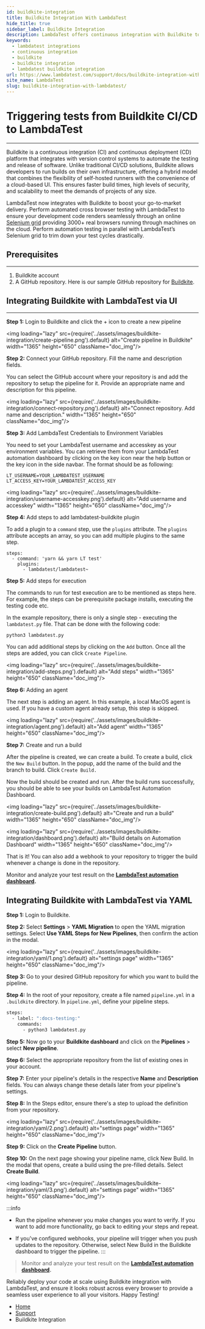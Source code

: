 ```yaml
---
id: buildkite-integration
title: Buildkite Integration With LambdaTest
hide_title: true
sidebar_label: Buildkite Integration
description: LambdaTest offers continuous integration with Buildkite to ease your automated cross browser testing process through their Selenium grid consisting more than 3000+ browsers.
keywords:
  - lambdatest integrations
  - continuous integration
  - buildkite
  - buildkite integration
  - lambdatest buildkite integration
url: https://www.lambdatest.com/support/docs/buildkite-integration-with-lambdatest/
site_name: LambdaTest
slug: buildkite-integration-with-lambdatest/
---
```


<script type="application/ld+json"
      dangerouslySetInnerHTML={{ __html: JSON.stringify({
       "@context": "https://schema.org",
        "@type": "BreadcrumbList",
        "itemListElement": [{
          "@type": "ListItem",
          "position": 1,
          "name": "LambdaTest",
          "item": "https://www.lambdatest.com"
        },{
          "@type": "ListItem",
          "position": 2,
          "name": "Support",
          "item": "https://www.lambdatest.com/support/docs/"
        },{
          "@type": "ListItem",
          "position": 3,
          "name": "Buildkite Integration",
          "item": "https://www.lambdatest.com/support/docs/buildkite-integration-with-lambdatest/"
        }]
      })
    }}
></script>

# Triggering tests from Buildkite CI/CD to LambdaTest
* * *
Buildkite is a continuous integration (CI) and continuous deployment (CD) platform that integrates with version control systems to automate the testing and release of software. Unlike traditional CI/CD solutions, Buildkite allows developers to run builds on their own infrastructure, offering a hybrid model that combines the flexibility of self-hosted runners with the convenience of a cloud-based UI. This ensures faster build times, high levels of security, and scalability to meet the demands of projects of any size.

LambdaTest now integrates with Buildkite to boost your go-to-market delivery. Perform automated cross browser testing with LambdaTest to ensure your development code renders seamlessly through an online [Selenium grid](https://www.lambdatest.com/blog/why-selenium-grid-is-ideal-for-automated-browser-testing/) providing 3000+ real browsers running through machines on the cloud. Perform automation testing in parallel with LambdaTest’s Selenium grid to trim down your test cycles drastically.

## Prerequisites
***
1. Buildkite account
2. A GitHub repository. Here is our sample GitHub repository for [Buildkite](https://github.com/LambdaTest/buildkite-selenium-sample).
    

## Integrating Buildkite with LambdaTest via UI
***
**Step 1:** Login to Buildkite and click the + icon to create a new pipeline

<img loading="lazy" src={require('../assets/images/buildkite-integration/create-pipeline.png').default} alt="Create pipeline in Buildkite" width="1365" height="650" className="doc_img"/>

**Step 2:** Connect your GitHub repository. Fill the name and description fields.

You can select the GitHub account where your repository is and add the repository to setup the pipeline for it. Provide an appropriate name and description for this pipeline.

<img loading="lazy" src={require('../assets/images/buildkite-integration/connect-repository.png').default} alt="Connect repository. Add name and description." width="1365" height="650" className="doc_img"/>

**Step 3:** Add LambdaTest Credentials to Environment Variables

You need to set your LambdaTest username and accesskey as your environment variables. You can retrieve them from your LambdaTest automation dashboard by clicking on the key icon near the help button or the key icon in the side navbar. The format should be as following:

```
LT_USERNAME=YOUR_LAMBDATEST_USERNAME
LT_ACCESS_KEY=YOUR_LAMBDATEST_ACCESS_KEY
```

<img loading="lazy" src={require('../assets/images/buildkite-integration/username-accesskey.png').default} alt="Add username and accesskey" width="1365" height="650" className="doc_img"/>

**Step 4:** Add steps to add lambdatest-buildkite plugin

To add a plugin to a `command` step, use the `plugins` attribute. The `plugins` attribute accepts an array, so you can add multiple plugins to the same step.

```
steps:
  - command: 'yarn && yarn LT test'
    plugins:
      - lambdatest/lambdatest~
```

**Step 5:** Add steps for execution

The commands to run for test execution are to be mentioned as steps here. For example, the steps can be prerequisite package installs,  executing the testing code etc.

In the example repository, there is only a single step - executing the `lambdatest.py` file. That can be done with the following code:

```
python3 lambdatest.py
```

You can add additional steps by clicking on the `Add` button. Once all the steps are added, you can click `Create Pipeline`.

<img loading="lazy" src={require('../assets/images/buildkite-integration/add-steps.png').default} alt="Add steps" width="1365" height="650" className="doc_img"/>

**Step 6:** Adding an agent

The next step is adding an agent. In this example, a local MacOS agent is used. If you have a custom agent already setup, this step is skipped.

<img loading="lazy" src={require('../assets/images/buildkite-integration/agent.png').default} alt="Add agent" width="1365" height="650" className="doc_img"/>

**Step 7:** Create and run a build

After the pipeline is created, we can create a build. To create a build, click the `New Build` button. In the popup, add the name of the build and the branch to build. Click `Create Build.`

Now the build should be created and run. After the build runs successfully, you should be able to see your builds on LambdaTest Automation Dashboard.

<img loading="lazy" src={require('../assets/images/buildkite-integration/create-build.png').default} alt="Create and run a build" width="1365" height="650" className="doc_img"/>

<img loading="lazy" src={require('../assets/images/buildkite-integration/dashboard.png').default} alt="Build details on Automation Dashboard" width="1365" height="650" className="doc_img"/>

That is it! You can also add a webhook to your repository to trigger the build whenever a change is done in the repository.

Monitor and analyze your test result on the **[LambdaTest automation dashboard](https://automation.lambdatest.com/).**


## Integrating Buildkite with LambdaTest via YAML

**Step 1:** Login to Buildkite.

**Step 2:** Select **Settings** > **YAML Migration** to open the YAML migration settings. Select **Use YAML Steps for New Pipelines**, then confirm the action in the modal.

<img loading="lazy" src={require('../assets/images/buildkite-integration/yaml/1.png').default} alt="settings page" width="1365" height="650" className="doc_img"/>

**Step 3:** Go to your desired GitHub repository for which you want to build the pipeline.

**Step 4:** In the root of your repository, create a file named `pipeline.yml` in a `.buildkite` directory. In `pipeline.yml`, define your pipeline steps.

```bash
steps:
  - label: ":docs-testing:"
    commands:
      - python3 lambdatest.py
```

**Step 5:** Now go to your **Buildkite dashboard** and click on the **Pipelines** > select **New pipeline**.

**Step 6:** Select the appropriate repository from the list of existing ones in your account.

**Step 7:** Enter your pipeline's details in the respective **Name** and **Description** fields. You can always change these details later from your pipeline's settings.

**Step 8:** In the Steps editor, ensure there's a step to upload the definition from your repository.

<img loading="lazy" src={require('../assets/images/buildkite-integration/yaml/2.png').default} alt="settings page" width="1365" height="650" className="doc_img"/>

**Step 9:** Click on the **Create Pipeline** button.

**Step 10:** On the next page showing your pipeline name, click New Build. In the modal that opens, create a build using the pre-filled details. Select **Create Build**.

<img loading="lazy" src={require('../assets/images/buildkite-integration/yaml/3.png').default} alt="settings page" width="1365" height="650" className="doc_img"/>

:::info
- Run the pipeline whenever you make changes you want to verify. If you want to add more functionality, go back to editing your steps and repeat.

- If you've configured webhooks, your pipeline will trigger when you push updates to the repository. Otherwise, select New Build in the Buildkite dashboard to trigger the pipeline.
:::

> Monitor and analyze your test result on the **[LambdaTest automation dashboard](https://automation.lambdatest.com/).**

Reliably deploy your code at scale using Buildkite integration with LambdaTest, and ensure it looks robust across every browser to provide a seamless user experience to all your visitors. Happy Testing!

<nav aria-label="breadcrumbs">
  <ul className="breadcrumbs">
    <li className="breadcrumbs__item">
      <a className="breadcrumbs__link" href="https://www.lambdatest.com">
        Home
      </a>
    </li>
    <li className="breadcrumbs__item">
      <a className="breadcrumbs__link" target="_self" href="https://www.lambdatest.com/support/docs/">
        Support
      </a>
    </li>
    <li className="breadcrumbs__item breadcrumbs__item--active">
      <span className="breadcrumbs__link">
        Buildkite Integration
      </span>
    </li>
  </ul>
</nav>